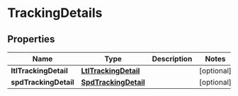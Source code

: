 # TrackingDetails

## Properties
Name | Type | Description | Notes
------------ | ------------- | ------------- | -------------
**ltlTrackingDetail** | [**LtlTrackingDetail**](LtlTrackingDetail.md) |  |  [optional]
**spdTrackingDetail** | [**SpdTrackingDetail**](SpdTrackingDetail.md) |  |  [optional]
